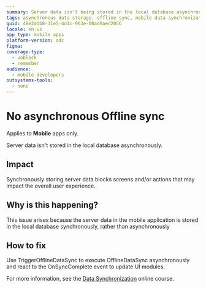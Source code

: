 ```yaml
---
summary: Server data isn't being stored in the local database asynchronously.
tags: asynchronous data storage, offline sync, mobile data synchronization, ui blocking issues, mobile app development
guid: 48e2ddb8-31e5-4d4c-963e-00ad9aed2056
locale: en-us
app_type: mobile apps
platform-version: odc
figma:
coverage-type:
  - unblock
  - remember
audience:
  - mobile developers
outsystems-tools:
  - none
---
```

# No asynchronous Offline sync

<div class="info" markdown="1">

Applies to **Mobile** apps only.

</div>

Server data isn't stored in the local database asynchronously.

## Impact

Synchronously storing server data blocks screens and/or actions that may impact the overall user experience.

## Why is this happening? 

This issue arises because the server data in the mobile application is stored in the local database synchronously, rather than asynchronously

## How to fix

Use TriggerOfflineDataSync to execute OfflineDataSync asynchronously and react to the OnSyncComplete event to update UI modules.


For more information, see the [Data Synchronization](https://learn.outsystems.com/training/journeys/data-synchronization-668) online course.
